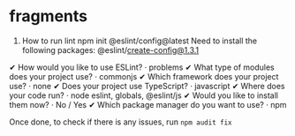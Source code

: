 # fragments

1. How to run lint
   npm init @eslint/config@latest
   Need to install the following packages:
   @eslint/create-config@1.3.1

✔ How would you like to use ESLint? · problems
✔ What type of modules does your project use? · commonjs
✔ Which framework does your project use? · none
✔ Does your project use TypeScript? · javascript
✔ Where does your code run? · node
eslint, globals, @eslint/js
✔ Would you like to install them now? · No / Yes
✔ Which package manager do you want to use? · npm

Once done, to check if there is any issues, run
`npm audit fix`
